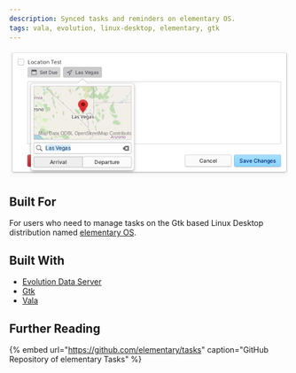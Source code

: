 ```yaml
---
description: Synced tasks and reminders on elementary OS.
tags: vala, evolution, linux-desktop, elementary, gtk
---
```


![elementary Tasks supports location based reminders](../.gitbook/assets/io.elementary.tasks.png)

## Built For

For users who need to manage tasks on the Gtk based Linux Desktop distribution named [elementary OS](https://elementary.io/).

## Built With

- [Evolution Data Server](https://gitlab.gnome.org/GNOME/evolution-data-server)
- [Gtk](https://www.gtk.org/)
- [Vala](https://wiki.gnome.org/Projects/Vala/Tutorial)

## Further Reading

{% embed url="https://github.com/elementary/tasks" caption="GitHub Repository of elementary Tasks" %}
